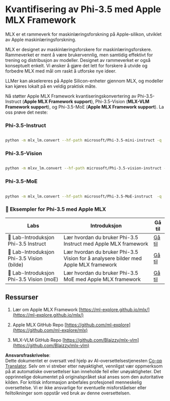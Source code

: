 <!--
CO_OP_TRANSLATOR_METADATA:
{
  "original_hash": "ec5e22bbded16acb7bdb9fa568ab5781",
  "translation_date": "2025-07-16T21:55:40+00:00",
  "source_file": "md/01.Introduction/04/UsingAppleMLXQuantifyingPhi.md",
  "language_code": "no"
}
-->
# **Kvantifisering av Phi-3.5 med Apple MLX Framework**

MLX er et rammeverk for maskinlæringsforskning på Apple-silikon, utviklet av Apple maskinlæringsforskning.

MLX er designet av maskinlæringsforskere for maskinlæringsforskere. Rammeverket er ment å være brukervennlig, men samtidig effektivt for trening og distribusjon av modeller. Designet av rammeverket er også konseptuelt enkelt. Vi ønsker å gjøre det lett for forskere å utvide og forbedre MLX med mål om raskt å utforske nye ideer.

LLMer kan akselereres på Apple Silicon-enheter gjennom MLX, og modeller kan kjøres lokalt på en veldig praktisk måte.

Nå støtter Apple MLX Framework kvantiseringskonvertering av Phi-3.5-Instruct (**Apple MLX Framework support**), Phi-3.5-Vision (**MLX-VLM Framework support**), og Phi-3.5-MoE (**Apple MLX Framework support**). La oss prøve det neste:

### **Phi-3.5-Instruct**

```bash

python -m mlx_lm.convert --hf-path microsoft/Phi-3.5-mini-instruct -q

```

### **Phi-3.5-Vision**

```bash

python -m mlxv_lm.convert --hf-path microsoft/Phi-3.5-vision-instruct -q

```

### **Phi-3.5-MoE**

```bash

python -m mlx_lm.convert --hf-path microsoft/Phi-3.5-MoE-instruct  -q

```

### **🤖 Eksempler for Phi-3.5 med Apple MLX**

| Labs    | Introduksjon | Gå til |
| -------- | ----------- | ------- |
| 🚀 Lab-Introduksjon Phi-3.5 Instruct  | Lær hvordan du bruker Phi-3.5 Instruct med Apple MLX framework   |  [Gå til](../../../../../code/09.UpdateSamples/Aug/mlx-phi35-instruct.ipynb)    |
| 🚀 Lab-Introduksjon Phi-3.5 Vision (bilde) | Lær hvordan du bruker Phi-3.5 Vision for å analysere bilder med Apple MLX framework     |  [Gå til](../../../../../code/09.UpdateSamples/Aug/mlx-phi35-vision.ipynb)    |
| 🚀 Lab-Introduksjon Phi-3.5 Vision (moE)   | Lær hvordan du bruker Phi-3.5 MoE med Apple MLX framework  |  [Gå til](../../../../../code/09.UpdateSamples/Aug/mlx-phi35-moe.ipynb)    |

## **Ressurser**

1. Lær om Apple MLX Framework [https://ml-explore.github.io/mlx/](https://ml-explore.github.io/mlx/)

2. Apple MLX GitHub Repo [https://github.com/ml-explore](https://github.com/ml-explore/mlx)

3. MLX-VLM GitHub Repo [https://github.com/Blaizzy/mlx-vlm](https://github.com/Blaizzy/mlx-vlm)

**Ansvarsfraskrivelse**:  
Dette dokumentet er oversatt ved hjelp av AI-oversettelsestjenesten [Co-op Translator](https://github.com/Azure/co-op-translator). Selv om vi streber etter nøyaktighet, vennligst vær oppmerksom på at automatiske oversettelser kan inneholde feil eller unøyaktigheter. Det opprinnelige dokumentet på originalspråket skal anses som den autoritative kilden. For kritisk informasjon anbefales profesjonell menneskelig oversettelse. Vi er ikke ansvarlige for eventuelle misforståelser eller feiltolkninger som oppstår ved bruk av denne oversettelsen.